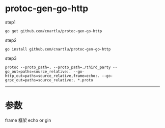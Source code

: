 # protoc-gen-go-http

step1
```
go get github.com/cnartlu/protoc-gen-go-http
```
step2
```
go install github.com/cnartlu/protoc-gen-go-http
```
step3
```
protoc --proto_path=. --proto_path=./third_party --go_out=paths=source_relative:. --go-http_out=paths=source_relative,frame=echo:. --go-grpc_out=paths=source_relative:. *.proto
```

---
# 参数
frame 框架 echo or gin